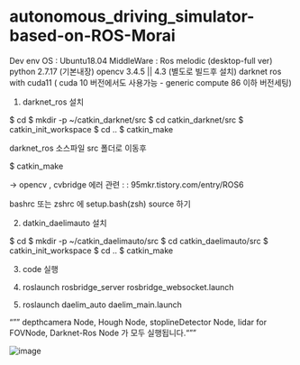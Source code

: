 # autonomous_driving_simulator-based-on-ROS-Morai

Dev env
OS : Ubuntu18.04
MiddleWare : Ros melodic (desktop-full ver)
python 2.7.17 (기본내장)
opencv 3.4.5 || 4.3 (별도로 빌드후 설치)
darknet ros with cuda11 ( cuda 10 버전에서도 사용가능  - generic compute 86 이하 버전세팅)

1. darknet_ros 설치

$ cd
$ mkdir -p ~/catkin_darknet/src
$ cd catkin_darknet/src
$ catkin_init_workspace
$ cd ..
$ catkin_make

darknet_ros 소스파일 src 폴더로 이동후

$ catkin_make

→ opencv , cvbridge 에러 관련 : : 95mkr.tistory.com/entry/ROS6

bashrc 또는 zshrc 에 setup.bash(zsh) source 하기

2. datkin_daelimauto 설치

$ cd
$ mkdir -p ~/catkin_daelimauto/src
$ cd catkin_daelimauto/src
$ catkin_init_workspace
$ cd ..
$ catkin_make

3. code 실행
1. roslaunch rosbridge_server rosbridge_websocket.launch

2. roslaunch daelim_auto daelim_main.launch 

“”” depthcamera Node, Hough Node, stoplineDetector Node, lidar for FOVNode, Darknet-Ros Node 가 모두 실행됩니다.“””

![image](https://user-images.githubusercontent.com/95605860/160551629-50db0005-a50c-4a95-b56e-1214ab26cc2e.png)
